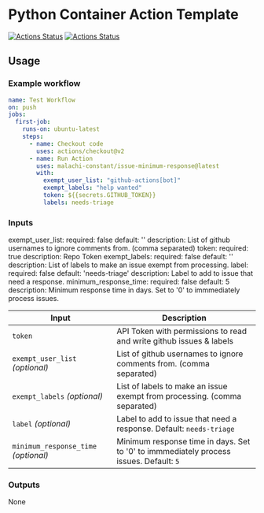 # Python Container Action Template
[![Actions Status](https://github.com/malachi-constant/issue-minimum-response/workflows/Lint/badge.svg)](https://github.com/malachi-constant/issue-minimum-response/actions)
[![Actions Status](https://github.com/malachi-constant/issue-minimum-response/workflows/Test%20Workflow/badge.svg)](https://github.com/malachi-constant/issue-minimum-response/actions)


## Usage


### Example workflow

```yaml
name: Test Workflow
on: push
jobs:
  first-job:
    runs-on: ubuntu-latest
    steps:
      - name: Checkout code
        uses: actions/checkout@v2
      - name: Run Action
        uses: malachi-constant/issue-minimum-response@latest
        with:
          exempt_user_list: "github-actions[bot]"
          exempt_labels: "help wanted"
          token: ${{secrets.GITHUB_TOKEN}}
          labels: needs-triage
```

### Inputs

exempt_user_list: 
    required: false 
    default: ''
    description: List of github usernames to ignore comments from. (comma separated) 
  token:
    required: true
    description: Repo Token
  exempt_labels:
    required: false
    default: ''
    description: List of labels to make an issue exempt from processing.
  label:
    required: false
    default: 'needs-triage'
    description: Label to add to issue that need a response.
  minimum_response_time:
    required: false
    default: 5
    description: Minimum response time in days. Set to '0' to immmediately process issues.

| Input                                             | Description                                        |
|------------------------------------------------------|-----------------------------------------------|
| `token` | API Token with permissions to read and write github issues & labels |
| `exempt_user_list` _(optional)_  | List of github usernames to ignore comments from. (comma separated) |
| `exempt_labels` _(optional)_  | List of labels to make an issue exempt from processing. (comma separated) |
| `label` _(optional)_  | Label to add to issue that need a response. Default: `needs-triage` |
| `minimum_response_time` _(optional)_  | Minimum response time in days. Set to '0' to immmediately process issues. Default: `5` |


### Outputs
None